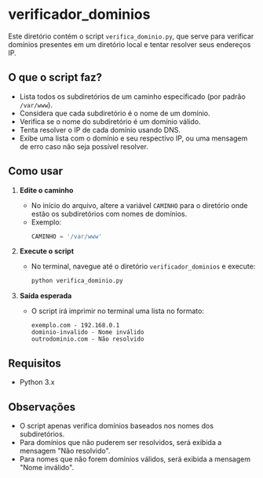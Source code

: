 # verificador_dominios

Este diretório contém o script `verifica_dominio.py`, que serve para verificar domínios presentes em um diretório local e tentar resolver seus endereços IP.

## O que o script faz?

- Lista todos os subdiretórios de um caminho especificado (por padrão `/var/www`).
- Considera que cada subdiretório é o nome de um domínio.
- Verifica se o nome do subdiretório é um domínio válido.
- Tenta resolver o IP de cada domínio usando DNS.
- Exibe uma lista com o domínio e seu respectivo IP, ou uma mensagem de erro caso não seja possível resolver.

## Como usar

1. **Edite o caminho**
   - No início do arquivo, altere a variável `CAMINHO` para o diretório onde estão os subdiretórios com nomes de domínios.
   - Exemplo:
     ```python
     CAMINHO = '/var/www'
     ```

2. **Execute o script**
   - No terminal, navegue até o diretório `verificador_dominios` e execute:
     ```bash
     python verifica_dominio.py
     ```

3. **Saída esperada**
   - O script irá imprimir no terminal uma lista no formato:
     ```
     exemplo.com - 192.168.0.1
     dominio-invalido - Nome inválido
     outrodominio.com - Não resolvido
     ```

## Requisitos
- Python 3.x

## Observações
- O script apenas verifica domínios baseados nos nomes dos subdiretórios.
- Para domínios que não puderem ser resolvidos, será exibida a mensagem "Não resolvido".
- Para nomes que não forem domínios válidos, será exibida a mensagem "Nome inválido". 